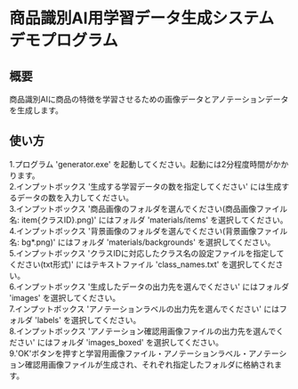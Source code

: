 # 商品識別AI用学習データ生成システム デモプログラム
## 概要
商品識別AIに商品の特徴を学習させるための画像データとアノテーションデータを生成します。
## 使い方
1.プログラム 'generator.exe' を起動してください。起動には2分程度時間がかかります。  
2.インプットボックス '生成する学習データの数を指定してください' には生成するデータの数を入力してください。  
3.インプットボックス '商品画像のフォルダを選んでください(商品画像ファイル名: item{クラスID}.png)' にはフォルダ 'materials/items' を選択してください。  
4.インプットボックス '背景画像のフォルダを選んでください(背景画像ファイル名: bg*.png)' にはフォルダ 'materials/backgrounds' を選択してください。  
5.インプットボックス 'クラスIDに対応したクラス名の設定ファイルを指定してください(txt形式)' にはテキストファイル 'class_names.txt' を選択してください。  
6.インプットボックス '生成したデータの出力先を選んでください' にはフォルダ 'images' を選択してください。  
7.インプットボックス 'アノテーションラベルの出力先を選んでください' にはフォルダ 'labels' を選択してください。  
8.インプットボックス 'アノテーション確認用画像ファイルの出力先を選んでください' にはフォルダ 'images_boxed' を選択してください。  
9.'OK'ボタンを押すと学習用画像ファイル・アノテーションラベル・アノテーション確認用画像ファイルが生成され、それぞれ指定したフォルダに格納されます。